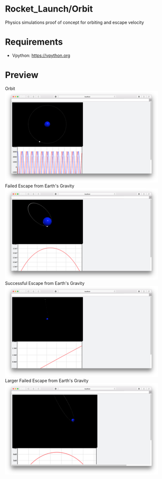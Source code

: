# Rocket_Launch/Orbit
 Physics simulations proof of concept for orbiting and escape velocity
# Requirements
* Vpython: https://vpython.org
# Preview
Orbit <br>
![orbit](images/sc1.png)
Failed Escape from Earth's Gravity<br>
![image2](images/sc2.png)
Successful Escape from Earth's Gravity<br>
![escapeVelocity](images/sc3.png)
Larger Failed Escape from Earth's Gravity <br>
![bigger_loop](images/sc_5.png)
